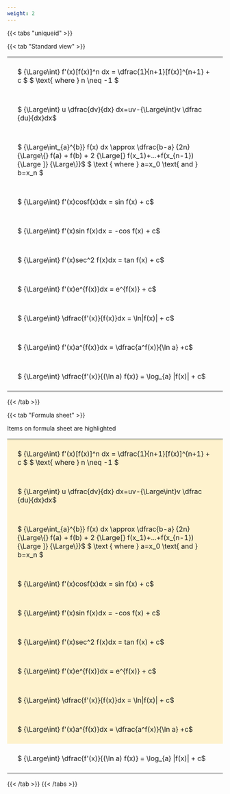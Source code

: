 ```yaml
---
weight: 2
---
```


{{< tabs "uniqueid" >}}

{{< tab "Standard view" >}}

<style type="text/css">
#T_4f4ba th.col_heading {
  text-align: left;
  font-size: 1em;
}
#T_4f4ba td {
  text-align: left;
  font-size: 1em;
  padding: 1.5em;
}
</style>
<table id="T_4f4ba">
  <thead>
  </thead>
  <tbody>
    <tr>
      <td id="T_4f4ba_row0_col0" class="data row0 col0" >$ {\Large\int} f'(x)[f(x)]^n dx = \dfrac{1}{n+1}[f(x)]^{n+1} + c $
$ \text{ where } n \neq -1 $</td>
    </tr>
    <tr>
      <td id="T_4f4ba_row1_col0" class="data row1 col0" >$ {\Large\int} u \dfrac{dv}{dx} dx=uv-{\Large\int}v \dfrac {du}{dx}dx$</td>
    </tr>
    <tr>
      <td id="T_4f4ba_row2_col0" class="data row2 col0" >$ {\Large\int_{a}^{b}} f(x) dx \approx \dfrac{b-a} {2n} {\Large\{} f(a) + f(b) + 2 {\Large[} f(x_1)+...+f(x_{n-1}){\Large ]} {\Large\}}$
$ \text { where } a=x_0 \text{ and } b=x_n $</td>
    </tr>
    <tr>
      <td id="T_4f4ba_row3_col0" class="data row3 col0" >$ {\Large\int} f'(x)cosf(x)dx = sin f(x) + c$</td>
    </tr>
    <tr>
      <td id="T_4f4ba_row4_col0" class="data row4 col0" >$ {\Large\int} f'(x)sin f(x)dx = -cos f(x) + c$</td>
    </tr>
    <tr>
      <td id="T_4f4ba_row5_col0" class="data row5 col0" >$ {\Large\int} f'(x)sec^2 f(x)dx = tan f(x) + c$</td>
    </tr>
    <tr>
      <td id="T_4f4ba_row6_col0" class="data row6 col0" >$ {\Large\int} f'(x)e^{f(x)}dx = e^{f(x)} + c$</td>
    </tr>
    <tr>
      <td id="T_4f4ba_row7_col0" class="data row7 col0" >$ {\Large\int} \dfrac{f'(x)}{f(x)}dx = \ln|f(x)| + c$</td>
    </tr>
    <tr>
      <td id="T_4f4ba_row8_col0" class="data row8 col0" >$ {\Large\int} f'(x)a^{f(x)}dx = \dfrac{a^f(x)}{\ln  a} +c$</td>
    </tr>
    <tr>
      <td id="T_4f4ba_row9_col0" class="data row9 col0" >$ {\Large\int} \dfrac{f'(x)}{(\ln a) f(x)} = \log_{a} |f(x)|  + c$</td>
    </tr>
  </tbody>
</table>
{{< /tab >}}

{{< tab "Formula sheet" >}}

Items on formula sheet are highlighted 
<br>
<style type="text/css">
#T_04ed2 th.col_heading {
  text-align: left;
  font-size: 1em;
}
#T_04ed2 td {
  text-align: left;
  font-size: 1em;
  padding: 1.5em;
}
#T_04ed2_row0_col0, #T_04ed2_row1_col0, #T_04ed2_row2_col0, #T_04ed2_row3_col0, #T_04ed2_row4_col0, #T_04ed2_row5_col0, #T_04ed2_row6_col0, #T_04ed2_row7_col0, #T_04ed2_row8_col0 {
  background-color: rgba(255,194,10, 0.2);
}
</style>
<table id="T_04ed2">
  <thead>
  </thead>
  <tbody>
    <tr>
      <td id="T_04ed2_row0_col0" class="data row0 col0" >$ {\Large\int} f'(x)[f(x)]^n dx = \dfrac{1}{n+1}[f(x)]^{n+1} + c $
$ \text{ where } n \neq -1 $</td>
    </tr>
    <tr>
      <td id="T_04ed2_row1_col0" class="data row1 col0" >$ {\Large\int} u \dfrac{dv}{dx} dx=uv-{\Large\int}v \dfrac {du}{dx}dx$</td>
    </tr>
    <tr>
      <td id="T_04ed2_row2_col0" class="data row2 col0" >$ {\Large\int_{a}^{b}} f(x) dx \approx \dfrac{b-a} {2n} {\Large\{} f(a) + f(b) + 2 {\Large[} f(x_1)+...+f(x_{n-1}){\Large ]} {\Large\}}$
$ \text { where } a=x_0 \text{ and } b=x_n $</td>
    </tr>
    <tr>
      <td id="T_04ed2_row3_col0" class="data row3 col0" >$ {\Large\int} f'(x)cosf(x)dx = sin f(x) + c$</td>
    </tr>
    <tr>
      <td id="T_04ed2_row4_col0" class="data row4 col0" >$ {\Large\int} f'(x)sin f(x)dx = -cos f(x) + c$</td>
    </tr>
    <tr>
      <td id="T_04ed2_row5_col0" class="data row5 col0" >$ {\Large\int} f'(x)sec^2 f(x)dx = tan f(x) + c$</td>
    </tr>
    <tr>
      <td id="T_04ed2_row6_col0" class="data row6 col0" >$ {\Large\int} f'(x)e^{f(x)}dx = e^{f(x)} + c$</td>
    </tr>
    <tr>
      <td id="T_04ed2_row7_col0" class="data row7 col0" >$ {\Large\int} \dfrac{f'(x)}{f(x)}dx = \ln|f(x)| + c$</td>
    </tr>
    <tr>
      <td id="T_04ed2_row8_col0" class="data row8 col0" >$ {\Large\int} f'(x)a^{f(x)}dx = \dfrac{a^f(x)}{\ln  a} +c$</td>
    </tr>
    <tr>
      <td id="T_04ed2_row9_col0" class="data row9 col0" >$ {\Large\int} \dfrac{f'(x)}{(\ln a) f(x)} = \log_{a} |f(x)|  + c$</td>
    </tr>
  </tbody>
</table>
{{< /tab >}}
{{< /tabs >}}